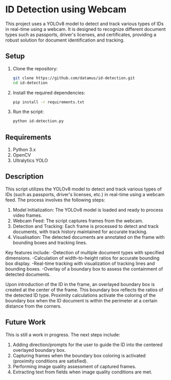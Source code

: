 # ID Detection using Webcam

This project uses a YOLOv8 model to detect and track various types of IDs in real-time using a webcam. It is designed to recognize different document types such as passports, driver's licenses, and certificates, providing a robust solution for document identification and tracking.

## Setup

1. Clone the repository:
   ```sh
   git clone https://github.com/datamus/id-detection.git
   cd id-detection

2. Install the required dependencies:
   ```sh
   pip install -r requirements.txt

3. Run the script:
   ```sh
   python id-detection.py

## Requirements
1. Python 3.x
2. OpenCV
3. Ultralytics YOLO

## Description
This script utilizes the YOLOv8 model to detect and track various types of IDs (such as passports, driver's licenses, etc.) in real-time using a webcam feed. The process involves the following steps:
1. Model Initialization: The YOLOv8 model is loaded and ready to process video frames.
2. Webcam Feed: The script captures frames from the webcam.
3. Detection and Tracking: Each frame is processed to detect and track documents, with track history maintained for accurate tracking.
4. Visualisation: The detected documents are annotated on the frame with bounding boxes and tracking lines.

Key features include:
-Detection of multiple document types with specified dimensions.
-Calculation of width-to-height ratios for accurate bounding box display.
-Real-time tracking with visualization of tracking lines and bounding boxes.
-Overlay of a boundary box to assess the containment of detected documents.

Upon introduction of the ID in the frame, an overlayed boundary box is created at the center of the frame. This boundary box reflects the ratios of the detected ID type. Proximity calculations activate the coloring of the boundary box when the ID document is within the perimeter at a certain distance from the corners.

## Future Work
This is still a work in progress. The next steps include:
1. Adding direction/prompts for the user to guide the ID into the centered overlayed boundary box.
2. Capturing frames when the boundary box coloring is activated (proximity conditions are satisfied).
3. Performing image quality assessment of captured frames.
4. Extracting text from fields when image quality conditions are met.

